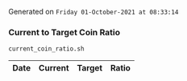 Generated on `Friday 01-October-2021 at 08:33:14`

### Current to Target Coin Ratio
`current_coin_ratio.sh`

Date|Current|Target|Ratio
---|---|---|---
